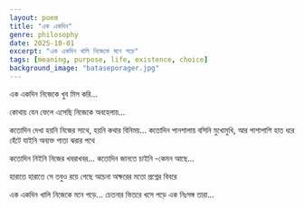 ```yaml
---
layout: poem
title: "এক একদিন"
genre: philosophy
date: 2025-10-01
excerpt: "এক একদিন খালি নিজেকে মনে পড়ে"
tags: [meaning, purpose, life, existence, choice]
background_image: "bataseporager.jpg"
---
```

এক একদিন নিজেকে খুব মিস করি...

কোথায় যেন ফেলে এসেছি নিজেকে
অবহেলায়...

কতোদিন দেখা হয়নি নিজের সাথে,
হয়নি কথার বিনিময়...
কতোদিন পানশালায় বসিনি মুখোমুখি, আর
পাশাপাশি হাত ধরে হেঁটে যাইনি
অব্যক্ত পাতা ঝরার পথে

কতোদিন নিইনি নিজের খবরাখবর...
কতোদিন জানতে চাইনি -কেমন আছে...

হারাতে হারাতে সে তবুও রয়ে গেছে
অচেনা অক্ষরের মতো প্রশ্নের বিবরে

এক একদিন খালি নিজেকে মনে পড়ে...
চেতনার ভিতরে খসে পড়ে এক নিঃসঙ্গ তারা...
